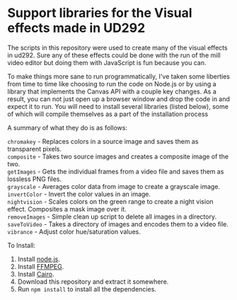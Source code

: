 Support libraries for the Visual effects made in UD292
==============

The scripts in this repository were used to create many of the visual effects in
ud292. Sure any of these effects could be done with the run of the mill video
editor but doing them with JavaScript is fun because you can. 

To make things
more sane to run programmatically, I've taken some liberties from time to time
like choosing to run the code on Node.js or by using a library that implements
the Canvas API with a couple key changes. As a result, you can not just open up
a browser window and drop the code in and expect it to run. You will need to
install several libraries (listed below), some of which will compile themselves
as a part of the installation process

A summary of what they do is as follows:

```chromakey``` - Replaces colors in a source image and saves them as transparent pixels. <br/>
```composite``` - Takes two source images and creates a composite image of the two. <br/>
```getImages``` - Gets the individual frames from a video file and saves them as lossless PNG files. <br/>
```grayscale``` - Averages color data from image to create a grayscale image. <br/>
```invertColor``` - Invert the color values in an image. <br/>
```nightvision``` - Scales colors on the green range to create a night vision effect. Composites a mask image over it. <br/>
```removeImages``` - Simple clean up script to delete all images in a directory. <br/>
```saveToVideo``` - Takes a directory of images and encodes them to a video file. <br/>
```vibrance```     - Adjust color hue/saturation values. <br/>


To Install:

1. Install [node.js](http://nodejs.org/download/).
2. Install [FFMPEG](https://www.ffmpeg.org/download.html).
3. Install [Cairo](http://cairographics.org/download/).
4. Download this repository and extract it somewhere.
5. Run ```npm install``` to install all the dependencies.
